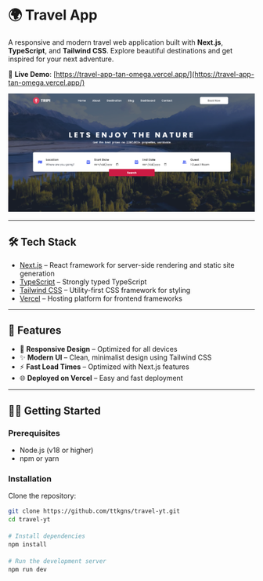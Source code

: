 # 🌍 Travel App

A responsive and modern travel web application built with **Next.js**, **TypeScript**, and **Tailwind CSS**. Explore beautiful destinations and get inspired for your next adventure.

🚀 **Live Demo**: [https://travel-app-tan-omega.vercel.app/](https://travel-app-tan-omega.vercel.app/)


![Travel App Demo](https://raw.githubusercontent.com/ttkgns/travel-yt/main/public/travel-app-demo.png)


---

## 🛠️ Tech Stack

- [Next.js](https://nextjs.org/) – React framework for server-side rendering and static site generation
- [TypeScript](https://www.typescriptlang.org/) – Strongly typed TypeScript
- [Tailwind CSS](https://tailwindcss.com/) – Utility-first CSS framework for styling
- [Vercel](https://vercel.com/) – Hosting platform for frontend frameworks

---

## 📸 Features

- 📱 **Responsive Design** – Optimized for all devices
- ✨ **Modern UI** – Clean, minimalist design using Tailwind CSS
- ⚡ **Fast Load Times** – Optimized with Next.js features
- 🌐 **Deployed on Vercel** – Easy and fast deployment

---

## 🧑‍💻 Getting Started

### Prerequisites

- Node.js (v18 or higher)
- npm or yarn

### Installation

Clone the repository:

```bash
git clone https://github.com/ttkgns/travel-yt.git
cd travel-yt

# Install dependencies
npm install

# Run the development server
npm run dev
